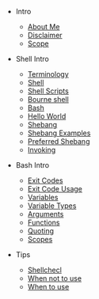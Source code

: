 - Intro

  - [About Me](/slides/intro/aboutme.md)
  - [Disclaimer](/slides/intro/disclaimer.md)
  - [Scope](/slides/intro/scope.md)

- Shell Intro
  - [Terminology](/slides/shell/terminology.md)
  - [Shell](/slides/shell/shell.md)
  - [Shell Scripts](/slides/shell/shell_scripts.md)
  - [Bourne shell](/slides/shell/sh.md)
  - [Bash](/slides/shell/bash.md)
  - [Hello World](/slides/shell/hello_world.md)
  - [Shebang](/slides/shell/shebang.md)
  - [Shebang Examples](/slides/shell/shebang_examples.md)
  - [Preferred Shebang](/slides/shell/shebang_preferred.md)
  - [Invoking](/slides/shell/invoking.md)

- Bash Intro
  - [Exit Codes](/slides/bash_intro/exit_codes.md)
  - [Exit Code Usage](/slides/bash_intro/exit_code_usage.md)
  - [Variables](/slides/bash_intro/variables.md)
  - [Variable Types](/slides/bash_intro/variable_types.md)
  - [Arguments](/slides/bash_intro/arguments.md)
  - [Functions](/slides/bash_intro/functions.md)
  - [Quoting](/slides/bash_intro/quoting.md)
  - [Scopes](/slides/bash_intro/scopes.md)

- Tips
  - [Shellchecl](/slides/tips/shellcheck.md)
  - [When not to use](/slides/tips/when_not_to_use.md)
  - [When to use](/slides/tips/when_to_use.md)